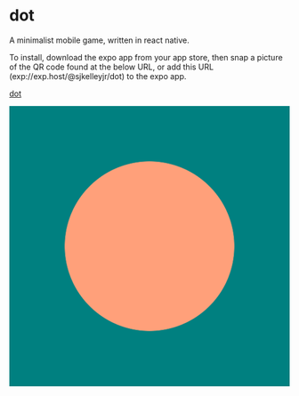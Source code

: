 # dot
A minimalist mobile game, written in react native.

To install, download the expo app from your app store, then snap a picture of the QR code found at the below URL, or add this URL (exp://exp.host/@sjkelleyjr/dot) to the expo app.


[dot](https://expo.io/@sjkelleyjr/dot)

![dot-logo](./dot_logo.png)


